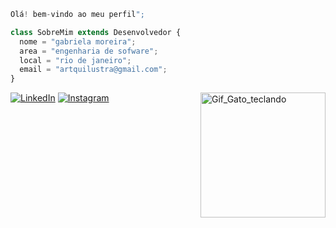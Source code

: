 ```js
Olá! bem-vindo ao meu perfil";

class SobreMim extends Desenvolvedor {
  nome = "gabriela moreira";
  area = "engenharia de sofware";
  local = "rio de janeiro";   
  email = "artquilustra@gmail.com";
}

```
<img src="https://user-images.githubusercontent.com/74029212/127240963-4921a6aa-a682-4868-9ce5-a9ca6936c8fc.gif" alt="Gif_Gato_teclando" min-width="200px" max-width="200px" width="200px" align="right">
<p align="left">
  <a href="#" title="LinkedIn">
  <img src="https://img.shields.io/badge/-Linkedin-0e76a8?style=flat-square&logo=Linkedin&logoColor=white&link=https://www.linkedin.com/in/gabriela-moreira-150581265/" alt="LinkedIn"/></a>
<a href="#" title="Instagram">
  <img src="https://img.shields.io/badge/-Instagram-DF0174?style=flat-square&labelColor=DF0174&logo=instagram&logoColor=white&link= https://www.instagram.com/artquilustra/" alt="Instagram"/></a> 
</p>



